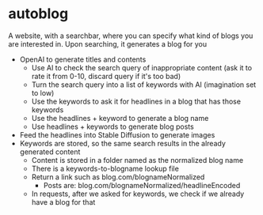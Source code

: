 # autoblog

A website, with a searchbar, where you can specify what kind of blogs you are interested in.
Upon searching, it generates a blog for you

- OpenAI to generate titles and contents
  - Use AI to check the search query of inappropriate content (ask it to rate it from 0-10, discard query if it's too bad)
  - Turn the search query into a list of keywords with AI (imagination set to low)
  - Use the keywords to ask it for headlines in a blog that has those keywords
  - Use the headlines + keyword to generate a blog name
  - Use headlines + keywords to generate blog posts
- Feed the headlines into Stable Diffusion to generate images 
- Keywords are stored, so the same search results in the already generated content
  - Content is stored in a folder named as the normalized blog name
  - There is a keywords-to-blogname lookup file
  - Return a link such as blog.com/blognameNormalized
    - Posts are: blog.com/blognameNormalized/headlineEncoded
  - In requests, after we asked for keywords, we check if we already have a blog for that
